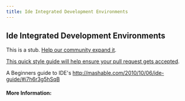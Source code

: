 ```yaml
---
title: Ide Integrated Development Environments
---
```


## Ide Integrated Development Environments

This is a stub. [Help our community expand it](https://github.com/freeCodeCamp/guide-articles/tree/master/articles/Tools/IDE-Integrated-Development-Environments/index.md).

[This quick style guide will help ensure your pull request gets accepted](https://github.com/freeCodeCamp/guide-articles/blob/master/README.md).

A Beginners guide to IDE's http://mashable.com/2010/10/06/ide-guide/#i7h6r3g5hSqB 

#### More Information:
<!-- Please add any articles you think might be helpful to read before writing the article -->


